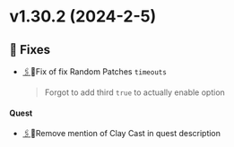 # v1.30.2 (2024-2-5)


## 🐛 Fixes

* [🖇](https://github.com/Krutoy242/Enigmatica2Expert-Extended/commit/1ee1765efdd90596b6622ff736ed363c659df275)🐛Fix of fix Random Patches `timeouts`
  > Forgot to add third `true` to actually enable option

#### Quest

* [🖇](https://github.com/Krutoy242/Enigmatica2Expert-Extended/commit/83a1f4bc74836291906783a8b571efcea51ba7cc)📖Remove mention of Clay Cast in quest description



